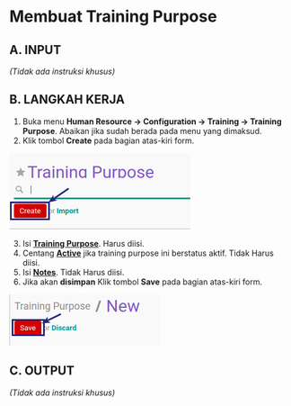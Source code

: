 # Membuat Training Purpose

## A. INPUT

*(Tidak ada instruksi khusus)*

## B. LANGKAH KERJA

1. Buka menu **Human Resource -> Configuration -> Training -> Training Purpose**. Abaikan jika sudah berada pada menu yang dimaksud.
2. Klik tombol **Create** pada bagian atas-kiri form.

![](../../img/training-purpose/tombol-create.png)

3. Isi **[Training Purpose](./penjelasan.md#field-name)**. Harus diisi.
4. Centang **[Active](./penjelasan.md#field-active)** jika training purpose ini berstatus aktif. Tidak Harus diisi.
5. Isi **[Notes](./penjelasan.md#field-notes)**. Tidak Harus diisi.
6. Jika akan **disimpan** Klik tombol **Save** pada bagian atas-kiri form.

![](../../img/training-purpose/tombol-save.png)

## C. OUTPUT

*(Tidak ada instruksi khusus)*
